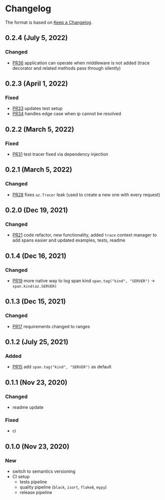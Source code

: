 # Changelog

The format is based on [Keep a Changelog](https://keepachangelog.com/en/1.0.0/).

## 0.2.4 (July 5, 2022)

### Changed
- [PR36](https://github.com/mchlvl/starlette-zipkin/pull/36) application can operate when middleware is not added (trace decorator and related methods pass through silently)

## 0.2.3 (April 1, 2022)

### Fixed
- [PR33](https://github.com/mchlvl/starlette-zipkin/pull/33) updates test setup
- [PR34](https://github.com/mchlvl/starlette-zipkin/pull/34) handles edge case when ip cannot be resolved


## 0.2.2 (March 5, 2022)

### Fixed
- [PR31](https://github.com/mchlvl/starlette-zipkin/pull/31) test tracer fixed via dependency injection



## 0.2.1 (March 5, 2022)

### Changed
- [PR28](https://github.com/mchlvl/starlette-zipkin/pull/28) fixes `az.Tracer` leak (used to create a new one with every request)


## 0.2.0 (Dec 19, 2021)

### Changed
- [PR21](https://github.com/mchlvl/starlette-zipkin/pull/21) code refactor, new functionality, added `trace` context manager to add spans easier and updated examples, tests, readme


## 0.1.4 (Dec 16, 2021)

### Changed
- [PR19](https://github.com/mchlvl/starlette-zipkin/pull/19) more native way to log span kind `span.tag("kind", "SERVER")` -> `span.kind(az.SERVER)`


## 0.1.3 (Dec 15, 2021)

### Changed
- [PR17](https://github.com/mchlvl/starlette-zipkin/pull/17) requirements changed to ranges

## 0.1.2 (July 25, 2021)

### Added
- [PR15](https://github.com/mchlvl/starlette-zipkin/pull/15) add `span.tag("kind", "SERVER")` as default

## 0.1.1 (Nov 23, 2020)
### Changed
- readme update

### Fixed
- ci

## 0.1.0 (Nov 23, 2020)

### New
- switch to semantics versioning
- CI setup
    - tests pipeline
    - quality pipeline (`black`, `isort`, `flake8`, `mypy`)
    - release pipeline